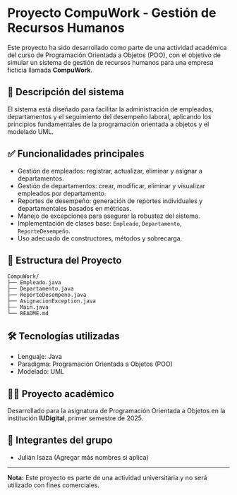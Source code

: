 
# Proyecto CompuWork - Gestión de Recursos Humanos

Este proyecto ha sido desarrollado como parte de una actividad académica del curso de Programación Orientada a Objetos (POO), con el objetivo de simular un sistema de gestión de recursos humanos para una empresa ficticia llamada **CompuWork**.

## 📌 Descripción del sistema

El sistema está diseñado para facilitar la administración de empleados, departamentos y el seguimiento del desempeño laboral, aplicando los principios fundamentales de la programación orientada a objetos y el modelado UML.

## ✅ Funcionalidades principales

- Gestión de empleados: registrar, actualizar, eliminar y asignar a departamentos.
- Gestión de departamentos: crear, modificar, eliminar y visualizar empleados por departamento.
- Reportes de desempeño: generación de reportes individuales y departamentales basados en métricas.
- Manejo de excepciones para asegurar la robustez del sistema.
- Implementación de clases base: `Empleado`, `Departamento`, `ReporteDesempeño`.
- Uso adecuado de constructores, métodos y sobrecarga.

## 📂 Estructura del Proyecto

```
CompuWork/
├── Empleado.java
├── Departamento.java
├── ReporteDesempeno.java
├── AsignacionException.java
├── Main.java
└── README.md
```

## 🛠 Tecnologías utilizadas

- Lenguaje: Java
- Paradigma: Programación Orientada a Objetos (POO)
- Modelado: UML

## 👨‍🏫 Proyecto académico

Desarrollado para la asignatura de Programación Orientada a Objetos en la institución **IUDigital**, primer semestre de 2025.

## 👥 Integrantes del grupo

- Julián Isaza
(Agregar más nombres si aplica)

---

**Nota:** Este proyecto es parte de una actividad universitaria y no será utilizado con fines comerciales.

